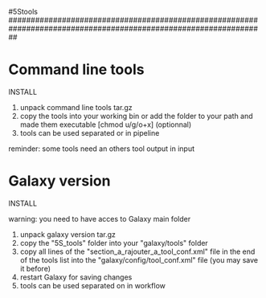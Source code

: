 #5Stools ##################################################################################################################


# Command line tools ######################################################################################################

INSTALL

1. unpack command line tools tar.gz
2. copy the tools into your working bin or add the folder to your path and made them executable [chmod u/g/o+x] (optionnal)
3. tools can be used separated or in pipeline

reminder: some tools need an others tool output in input

# Galaxy version ##########################################################################################################

INSTALL

warning: you need to have acces to Galaxy main folder

1. unpack galaxy version tar.gz
2. copy the "5S_tools" folder into your "galaxy/tools" folder
3. copy all lines of the "section_a_rajouter_a_tool_conf.xml" file in the end of the tools list into the "galaxy/config/tool_conf.xml" file (you may save it before)
4. restart Galaxy for saving changes
5. tools can be used separated on in workflow
